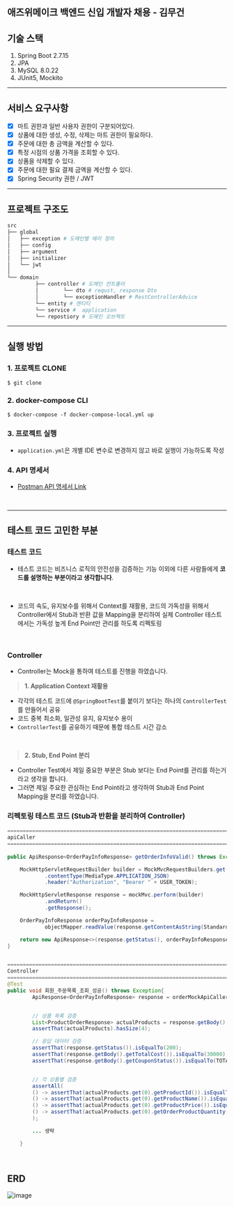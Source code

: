 ## 애즈위메이크 백엔드 신입 개발자 채용 - 김무건

## 기술 스택

1. Spring Boot 2.7.15
2. JPA
3. MySQL 8.0.22
4. JUnit5, Mockito

---


## 서비스 요구사항

- [x] 마트 권한과 일반 사용자 권한이 구분되어있다. 
- [x] 상품에 대한 생성, 수정, 삭제는 마트 권한이 필요하다. 
- [x] 주문에 대한 총 금액을 계산할 수 있다. 
- [x] 특정 시점의 상품 가격을 조회할 수 있다.
- [x] 상품을 삭제할 수 있다.
- [x] 주문에 대한 필요 결제 금액을 계산할 수 있다.
- [x] Spring Security 권한 / JWT
 
---

## 프로젝트 구조도
```bash
src
├── global 
│   ├── exception # 도메인별 에러 정의
│   ├── config
│   ├── argument
│   ├── initializer
│   └── jwt 
│ 
└── domain   
         ├── controller # 도메인 컨트롤러
         │        └── dto # requst, response Dto
         │        └── exceptionHandler # RestControllerAdvice
         └── entity # 엔티티
         └── service #  application
         └── repostiory # 도메인 오브젝트
```

---

## 실행 방법

### 1. 프로젝트 CLONE
```git
$ git clone
```

### 2. docker-compose CLI
```docker
$ docker-compose -f docker-compose-local.yml up
```
### 3. 프로젝트 실행

- ``application.yml``은 개별 IDE 변수로 변경하지 않고 바로 실행이 가능하도록 작성

### 4. API 명세서
- [Postman API 명세서 Link]()

<br/>

---

## 테스트 코드 고민한 부분

### 테스트 코드
- 테스트 코드는 비즈니스 로직의 안전성을 검증하는 기능 이외에 다른 사람들에게 **코드를 설명하는 부분이라고 생각합니다**.

<br/>

- 코드의 속도, 유지보수를 위해서 Context를 재활용, 코드의 가독성을 위해서 Controller에서 Stub과 반환 값을 Mapping을 분리하여  실제 Controller 테스트에서는 가독성 높게 End Point만 관리를 하도록 리펙토링

<br/>

### Controller

- Controller는 Mock을 통하여 테스트를 진행을 하였습니다.

>**1. Application Context 재활용**
- 각각의 테스트 코드에 ```@SpringBootTest```를 붙이기 보다는 하나의 ```ControllerTest```를 만들어서 공유
- 코드 중복 최소화, 일관성 유지, 유지보수 용이
- ``ControllerTest``를 공유하기 때문에 통합 테스트 시간 감소

<br/>

> **2. Stub, End Point 분리**

- Controller Test에서 제일 중요한 부분은 Stub 보다는 End Point를 관리를 하는거라고 생각을 합니다.
- 그러면 제일 주요한 관심하는 End Point라고 생각하여 Stub과 End Point Mapping을 분리를 하였습니다.



###  리펙토링 테스트 코드 (Stub과 반환을 분리하여 Controller)
```java
==========================================================================================
apiCaller
==========================================================================================
    
public ApiResponse<OrderPayInfoResponse> getOrderInfoValid() throws Exception {

    MockHttpServletRequestBuilder builder = MockMvcRequestBuilders.get("/api/order")
            .contentType(MediaType.APPLICATION_JSON)
            .header("Authorization", "Bearer " + USER_TOKEN);

    MockHttpServletResponse response = mockMvc.perform(builder)
            .andReturn()
            .getResponse();

    OrderPayInfoResponse orderPayInfoResponse =
            objectMapper.readValue(response.getContentAsString(StandardCharsets.UTF_8), OrderPayInfoResponse.class);

    return new ApiResponse<>(response.getStatus(), orderPayInfoResponse);
}


==========================================================================================
Controller
==========================================================================================
@Test
public void 회원_주문목록_조회_성공() throws Exception{
        ApiResponse<OrderPayInfoResponse> response = orderMockApiCaller.getOrderInfoValid();


        // 상품 목록 검증
        List<ProductOrderResponse> actualProducts = response.getBody().getProductOrderResponses();
        assertThat(actualProducts).hasSize(4);

        // 응답 데이터 검증
        assertThat(response.getStatus()).isEqualTo(200);
        assertThat(response.getBody().getTotalCost()).isEqualTo(30000);
        assertThat(response.getBody().getCouponStatus()).isEqualTo(TOTAL);


        // 각 상품별 검증
        assertAll(
        () -> assertThat(actualProducts.get(0).getProductId()).isEqualTo(1L),
        () -> assertThat(actualProducts.get(0).getProductName()).isEqualTo("사과"),
        () -> assertThat(actualProducts.get(0).getProductPrice()).isEqualTo(5000),
        () -> assertThat(actualProducts.get(0).getOrderProductQuantity()).isEqualTo(4)
        );

        ... 생략

    }
```


 

<br/>

## ERD
![image](https://github.com/KMGeon/Aswemake/assets/103854287/31bbf9ad-c1ea-4e35-9eb7-fc9a1bc6d2d1)

<br/>
